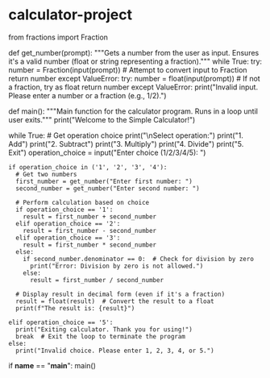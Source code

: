 # calculator-project

from fractions import Fraction

def get_number(prompt):
  """Gets a number from the user as input. Ensures it's a valid number (float or string representing a fraction)."""
  while True:
    try:
      number = Fraction(input(prompt))  # Attempt to convert input to Fraction
      return number
    except ValueError:
      try:
        number = float(input(prompt))  # If not a fraction, try as float
        return number
      except ValueError:
        print("Invalid input. Please enter a number or a fraction (e.g., 1/2).")

def main():
  """Main function for the calculator program. Runs in a loop until user exits."""
  print("Welcome to the Simple Calculator!")

  while True:
    # Get operation choice
    print("\nSelect operation:")
    print("1. Add")
    print("2. Subtract")
    print("3. Multiply")
    print("4. Divide")
    print("5. Exit")
    operation_choice = input("Enter choice (1/2/3/4/5): ")

    if operation_choice in ('1', '2', '3', '4'):
      # Get two numbers
      first_number = get_number("Enter first number: ")
      second_number = get_number("Enter second number: ")

      # Perform calculation based on choice
      if operation_choice == '1':
        result = first_number + second_number
      elif operation_choice == '2':
        result = first_number - second_number
      elif operation_choice == '3':
        result = first_number * second_number
      else:
        if second_number.denominator == 0:  # Check for division by zero
          print("Error: Division by zero is not allowed.")
        else:
          result = first_number / second_number

      # Display result in decimal form (even if it's a fraction)
      result = float(result)  # Convert the result to a float
      print(f"The result is: {result}")

    elif operation_choice == '5':
      print("Exiting calculator. Thank you for using!")
      break  # Exit the loop to terminate the program
    else:
      print("Invalid choice. Please enter 1, 2, 3, 4, or 5.")

if __name__ == "__main__":
  main()
